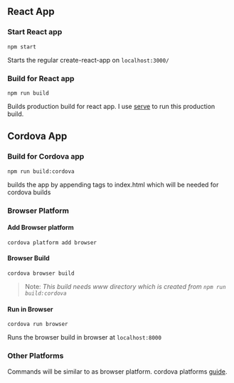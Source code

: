 ## React App

### Start React app

`npm start`

Starts the regular create-react-app on `localhost:3000/`

### Build for React app

`npm run build`

Builds production build for react app. I use [serve](https://www.npmjs.com/package/serve) to run this production build.

## Cordova App

### Build for Cordova app

`npm run build:cordova`

builds the app by appending tags to index.html which will be needed for cordova builds

### Browser Platform

#### Add Browser platform

`cordova platform add browser`

#### Browser Build

`cordova browser build`

>Note: *This build needs www directory which is created from `npm run build:cordova`*

#### Run in Browser

`cordova run browser`

Runs the browser build in browser at `localhost:8000`

### Other Platforms

Commands will be similar to as browser platform. cordova platforms [guide](https://cordova.apache.org/docs/en/4.0.0/guide/platforms/).
